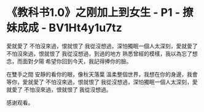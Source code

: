 # 《教科书1.0》之刚加上到女生 - P1 - 撩妹成成 - BV1Ht4y1u7tz

愛就愛了 不怕沒來過，恨就恨了 我從沒想過，深怕獨眠一個人太深刻，愛就愛了 不怕沒來過，恨就恨了 我從沒想過，到過的地方 熟悉曾經的模樣，我以為忘了想念，而面對夕陽 希望你回到今天，我記得捧你的臉。

在雙手之間 安靜的看你的眼，像秋天落葉 溫柔整個世界，我想在你的身邊，我會等你，愛就愛了 不怕沒來過，恨就恨了 我從沒想過，深怕獨眠一個人太深刻，愛就愛了 不怕沒來過，恨就恨了 我從沒想過。

感谢观看。
